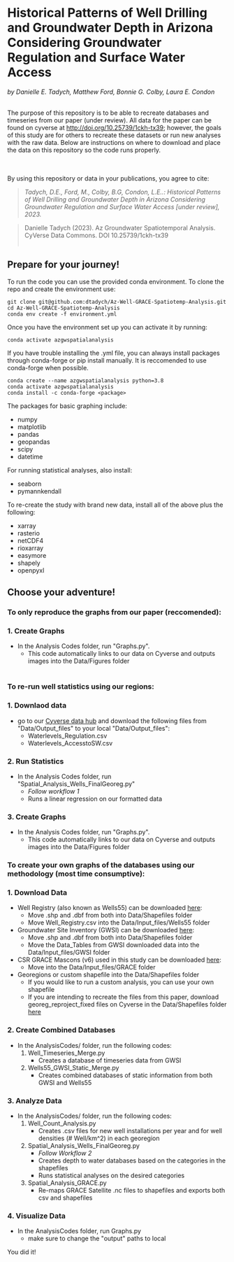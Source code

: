 # Historical Patterns of Well Drilling and Groundwater Depth in Arizona Considering Groundwater Regulation and Surface Water Access

*by Danielle E. Tadych, Matthew Ford, Bonnie G. Colby, Laura E. Condon*

<br>
The purpose of this repository is to be able to recreate databases and timeseries from our paper (under review).  All data for the paper can be found on cyverse at <a href='http://doi.org/10.25739/1ckh-tx39'>http://doi.org/10.25739/1ckh-tx39</a>; however, the goals of this study are for others to recreate these datasets or run new analyses with the raw data.  Below are instructions on where to download and place the data on this repository so the code runs properly.
</br>

<br></br>
By using this repository or data in your publications, you agree to cite:
> *Tadych, D.E., Ford, M., Colby, B.G, Condon, L.E..: Historical Patterns of Well Drilling and Groundwater Depth in Arizona Considering Groundwater Regulation and Surface Water Access [under review], 2023.*

> Danielle Tadych (2023). Az Groundwater Spatiotemporal Analysis. CyVerse Data Commons. DOI 10.25739/1ckh-tx39
<br></br>

## Prepare for your journey!
To run the code you can use the provided conda environment. To clone the repo and create the environment use:
```
git clone git@github.com:dtadych/Az-Well-GRACE-Spatiotemp-Analysis.git
cd Az-Well-GRACE-Spatiotemp-Analysis
conda env create -f environment.yml
```
Once you have the environment set up you can activate it by running:

```
conda activate azgwspatialanalysis
```
If you have trouble installing the .yml file, you can always install packages through conda-forge or pip install manually.  It is reccomended to use conda-forge when possible.
```
conda create --name azgwspatialanalysis python=3.8
conda activate azgwspatialanalysis
conda install -c conda-forge <package>
```

The packages for basic graphing include:
- numpy
- matplotlib
- pandas
- geopandas
- scipy
- datetime

For running statistical analyses, also install: 
- seaborn
- pymannkendall

To re-create the study with brand new data, install all of the above plus the following:
- xarray
- rasterio
- netCDF4
- rioxarray
- easymore
- shapely
- openpyxl

## Choose your adventure!

### **To only reproduce the graphs from our paper (reccomended):**
### 1. Create Graphs
- In the Analysis Codes folder, run "Graphs.py".
  - This code automatically links to our data on Cyverse and outputs images into the Data/Figures folder
<br></br>

### **To re-run well statistics using our regions:**

### 1. Downlaod data
- go to our <a href='http://doi.org/10.25739/1ckh-tx39'>Cyverse data hub</a> and download the following files from "Data/Output_files" to your local "Data/Output_files":
    - Waterlevels_Regulation.csv
    - Waterlevels_AccesstoSW.csv
### 2. Run Statistics
- In the Analysis Codes folder, run "Spatial_Analysis_Wells_FinalGeoreg.py"
  - *Follow workflow 1*
  - Runs a linear regression on our formatted data

### 3. Create Graphs
- In the Analysis Codes folder, run "Graphs.py".
  - This code automatically links to our data on Cyverse and outputs images into the Data/Figures folder

### **To create your own graphs of the databases using our methodology (most time consumptive):**

### 1. Download Data
- Well Registry (also known as Wells55) can be downloaded <a href="https://gisdata2016-11-18t150447874z-azwater.opendata.arcgis.com/datasets/azwater::well-registry/explore?location=34.114115%2C-111.970052%2C8.10">here</a>: 
    - Move .shp and .dbf from both into Data/Shapefiles folder
    - Move Well_Registry.csv into the Data/Input_files/Wells55 folder
- Groundwater Site Inventory (GWSI) can be downloaded <a href="https://gisdata2016-11-18t150447874z-azwater.opendata.arcgis.com/maps/gwsi-app/about">here</a>:
    - Move .shp and .dbf from both into Data/Shapefiles folder
    - Move the Data_Tables from GWSI downloaded data into the Data/Input_files/GWSI folder
- CSR GRACE Mascons (v6) used in this study can be downloaded <a href="https://www2.csr.utexas.edu/grace/RL06_mascons.html">here</a>:
    - Move into the Data/Input_files/GRACE folder
- Georegions or custom shapefile into the Data/Shapefiles folder
    - If you would like to run a custom analysis, you can use your own shapefile
    - If you are intending to recreate the files from this paper, download georeg_reproject_fixed files on Cyverse in the Data/Shapefiles folder <a href='http://doi.org/10.25739/1ckh-tx39'>here</a>

### 2. Create Combined Databases
- In the AnalysisCodes/ folder, run the following codes:
    1. Well_Timeseries_Merge.py
        - Creates a database of timeseries data from GWSI
    2. Wells55_GWSI_Static_Merge.py
        - Creates combined databases of static information from both GWSI and Wells55 
### 3. Analyze Data
- In the AnalysisCodes/ folder, run the following codes:
    1. Well_Count_Analysis.py
        - Creates .csv files for new well installations per year and for well densities (# Well/km^2) in each georegion
    2. Spatial_Analysis_Wells_FinalGeoreg.py
        - *Follow Workflow 2*
        - Creates depth to water databases based on the categories in the shapefiles
        - Runs statistical analyses on the desired categories
    3. Spatial_Analysis_GRACE.py
        - Re-maps GRACE Satellite .nc files to shapefiles and exports both csv and shapefiles
### 4. Visualize Data
- In the AnalysisCodes folder, run Graphs.py
   - make sure to change the "output" paths to local

You did it!